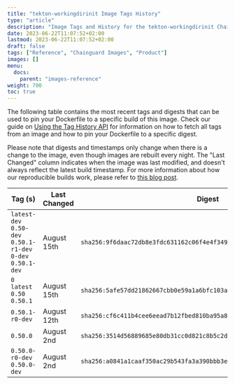 ```yaml
---
title: "tekton-workingdirinit Image Tags History"
type: "article"
description: "Image Tags and History for the tekton-workingdirinit Chainguard Image"
date: 2023-06-22T11:07:52+02:00
lastmod: 2023-06-22T11:07:52+02:00
draft: false
tags: ["Reference", "Chainguard Images", "Product"]
images: []
menu:
  docs:
    parent: "images-reference"
weight: 700
toc: true
---
```


The following table contains the most recent tags and digests that can be used to pin your Dockerfile to a specific build of this image. Check our guide on [Using the Tag History API](/chainguard/chainguard-images/using-the-tag-history-api/) for information on how to fetch all tags from an image and how to pin your Dockerfile to a specific digest.

Please note that digests and timestamps only change when there is a change to the image, even though images are rebuilt every night. The "Last Changed" column indicates when the image was last modified, and doesn't always reflect the latest build timestamp. For more information about how our reproducible builds work, please refer to [this blog post](https://www.chainguard.dev/unchained/reproducing-chainguards-reproducible-image-builds).

| Tag (s)                                                       | Last Changed | Digest                                                                    |
|---------------------------------------------------------------|--------------|---------------------------------------------------------------------------|
|  `latest-dev` `0.50-dev` `0.50.1-r1-dev` `0-dev` `0.50.1-dev` | August 15th  | `sha256:9f6daac72db8e3fdc631162c06f4e4f3493ddee5e02652018425ff6598de10ec` |
|  `0` `latest` `0.50` `0.50.1`                                 | August 15th  | `sha256:5afe57dd21862667cbb0e59a1a6bfc103a92614635af859af5192ddc3a3869b1` |
|  `0.50.1-r0-dev`                                              | August 12th  | `sha256:cf6c411b4cee6eead7b12fbed810ba95a85dcc7a37ec596dd346060e56525c3c` |
|  `0.50.0`                                                     | August 2nd   | `sha256:3514d56889685e80db31cc0d821c8b5c2dc752e50c81cb4b5cd3eacdbe5fdd57` |
|  `0.50.0-r0-dev` `0.50.0-dev`                                 | August 2nd   | `sha256:a0841a1caaf350ac29b543fa3a390bbb3ef52660395a77a7216471d619790bfd` |
